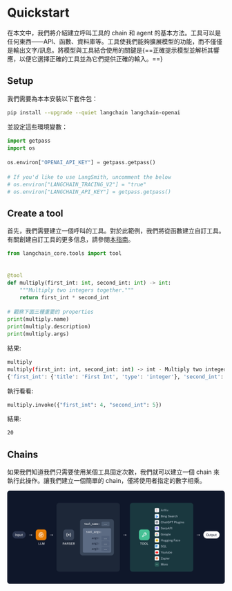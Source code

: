 # Quickstart

在本文中，我們將介紹建立呼叫工具的 chain 和 agent 的基本方法。工具可以是任何東西——API、函數、資料庫等。工具使我們能夠擴展模型的功能，而不僅僅是輸出文字/訊息。將模型與工具結合使用的關鍵是{==正確提示模型並解析其響應，以便它選擇正確的工具並為它們提供正確的輸入。==}

## Setup

我們需要為本本安裝以下套件包：

```bash
pip install --upgrade --quiet langchain langchain-openai
```

並設定這些環境變數：

```python
import getpass
import os

os.environ["OPENAI_API_KEY"] = getpass.getpass()

# If you'd like to use LangSmith, uncomment the below
# os.environ["LANGCHAIN_TRACING_V2"] = "true"
# os.environ["LANGCHAIN_API_KEY"] = getpass.getpass()
```

## Create a tool

首先，我們需要建立一個呼叫的工具。對於此範例，我們將從函數建立自訂工具。有關創建自訂工具的更多信息，請參閱[本指南](https://python.langchain.com/docs/modules/agents/tools/)。

```python
from langchain_core.tools import tool


@tool
def multiply(first_int: int, second_int: int) -> int:
    """Multiply two integers together."""
    return first_int * second_int

# 觀察下面三種重要的 properties
print(multiply.name)
print(multiply.description)
print(multiply.args)
```

結果:

```bash
multiply
multiply(first_int: int, second_int: int) -> int - Multiply two integers together.
{'first_int': {'title': 'First Int', 'type': 'integer'}, 'second_int': {'title': 'Second Int', 'type': 'integer'}}
```

執行看看:

```python
multiply.invoke({"first_int": 4, "second_int": 5})
```

結果:

```bash
20
```

## Chains

如果我們知道我們只需要使用某個工具固定次數，我們就可以建立一個 chain 來執行此操作。讓我們建立一個簡單的 chain，僅將使用者指定的數字相乘。

![](./assets/tool_chain.svg)

